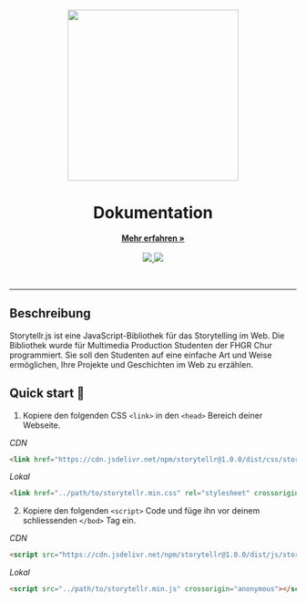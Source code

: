 <!-- PROJECT LOGO -->
<br />
<p align="center">
  <a href="https://storytellr.netlify.app">
    <img src="https://storytellr.netlify.app/assets/logo/b_logo.svg" width="300">
  </a>

  <h1 align="center">Dokumentation</h1>
  <p align="center">
    <a href="https://storytellr.netlify.app"><strong>Mehr erfahren »</strong></a>
    <br />
    <br />
    <a href="https://frankzinsli.ch">
      <img src="https://img.shields.io/badge/created%20by-Frank%20Zinsli-F48041" />
    </a>
    <img src="https://img.shields.io/badge/version-1.0.0-F48041" />
  </p>
</p>
<br />

---

## Beschreibung
Storytellr.js ist eine JavaScript-Bibliothek für das Storytelling im Web.
Die Bibliothek wurde für Multimedia Production Studenten der FHGR Chur programmiert.
Sie soll den Studenten auf eine einfache Art und Weise ermöglichen, Ihre Projekte und Geschichten im Web zu erzählen.

## Quick start :rocket:
1. Kopiere den folgenden CSS `<link>` in den `<head>` Bereich deiner Webseite.

*CDN*
```html
<link href="https://cdn.jsdelivr.net/npm/storytellr@1.0.0/dist/css/storytellr.min.css" rel="stylesheet" crossorigin="anonymous">
```

*Lokal*
```html
<link href="../path/to/storytellr.min.css" rel="stylesheet" crossorigin="anonymous">
```

2. Kopiere den folgenden `<script>` Code und füge ihn vor deinem schliessenden `</bod>` Tag ein.

*CDN*
```html
<script src="https://cdn.jsdelivr.net/npm/storytellr@1.0.0/dist/js/storytellr.min.js" crossorigin="anonymous"></script>
```

*Lokal*
```html
<script src="../path/to/storytellr.min.js" crossorigin="anonymous"></script>
```

